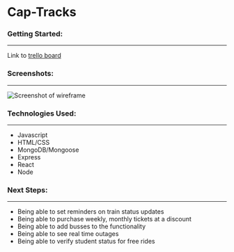 # Cap-Tracks

### Getting Started: 
---------
Link to [trello board](https://trello.com/b/HGuUv6hL/unit-3-project)
### Screenshots:
----------
![Screenshot of wireframe](https://i.imgur.com/d5NXTuX.png)
### Technologies Used:
-----------
* Javascript
* HTML/CSS
* MongoDB/Mongoose
* Express
* React
* Node

### Next Steps:
-----------
* Being able to set reminders on train status updates
* Being able to purchase weekly, monthly tickets at a discount
* Being able to add busses to the functionality
* Being able to see real time outages
* Being able to verify student status for free rides